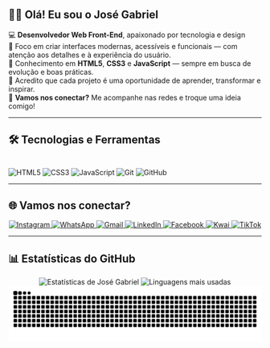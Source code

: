 ## 👋🏾 Olá! Eu sou o José Gabriel

💻 **Desenvolvedor Web Front-End**, apaixonado por tecnologia e design  
🎯 Foco em criar interfaces modernas, acessíveis e funcionais — com atenção aos detalhes e à experiência do usuário.  
🧠 Conhecimento em **HTML5**, **CSS3** e **JavaScript** — sempre em busca de evolução e boas práticas.  
🌱 Acredito que cada projeto é uma oportunidade de aprender, transformar e inspirar.  
💬 **Vamos nos conectar?** Me acompanhe nas redes e troque uma ideia comigo!

---

## 🛠️ Tecnologias e Ferramentas

<div style="display: inline_block"><br>
  <img align="center" alt="HTML5" height="40" width="40" src="https://cdn.jsdelivr.net/gh/devicons/devicon/icons/html5/html5-original.svg" />
  <img align="center" alt="CSS3" height="40" width="40" src="https://cdn.jsdelivr.net/gh/devicons/devicon/icons/css3/css3-original.svg" />
  <img align="center" alt="JavaScript" height="40" width="40" src="https://cdn.jsdelivr.net/gh/devicons/devicon/icons/javascript/javascript-original.svg" />
  <img align="center" alt="Git" height="40" width="40" src="https://cdn.jsdelivr.net/gh/devicons/devicon/icons/git/git-original.svg" />
  <img align="center" alt="GitHub" height="40" width="40" src="https://cdn.jsdelivr.net/gh/devicons/devicon/icons/github/github-original.svg" />
</div>

---

## 🌐 Vamos nos conectar?

<p align="center">
  <a href="https://www.instagram.com/josegabrieldev" target="_blank">
    <img src="https://img.shields.io/badge/-Instagram-%23E4405F?style=for-the-badge&logo=instagram&logoColor=white" alt="Instagram">
  </a>
  <a href="https://wa.me/5583996860603?text=Olá!%20Estou%20entrando%20em%20contato%20pelo%20link%20do%20GitHub.%20Gostaria%20de%20saber%20mais%20sobre%20seus%20projetos" target="_blank">
    <img src="https://img.shields.io/badge/WhatsApp-25D366?style=for-the-badge&logo=whatsapp&logoColor=white" alt="WhatsApp">
  </a>
  <a href="mailto:devgabrielsilva21@gmail.com?subject=Contato%20pelo%20GitHub&body=Olá!%20Encontrei%20seu%20perfil%20no%20GitHub%20e%20gostaria%20de%20entrar%20em%20contato" target="_blank">
    <img src="https://img.shields.io/badge/Gmail-D14836?style=for-the-badge&logo=gmail&logoColor=white" alt="Gmail">
  </a>
  <a href="https://www.linkedin.com/in/josegabrieldev/" target="_blank">
    <img src="https://img.shields.io/badge/-LinkedIn-0A66C2?style=for-the-badge&logo=linkedin&logoColor=white" alt="LinkedIn">
  </a>
  <a href="https://www.facebook.com/profile.php?id=100018582458498" target="_blank">
    <img src="https://img.shields.io/badge/Facebook-1877F2?style=for-the-badge&logo=facebook&logoColor=white" alt="Facebook">
  </a>
  <a href="https://k.kwai.com/u/@thoralendaff/UCfAxasg" target="_blank">
    <img src="https://img.shields.io/badge/Kwai-FF9800?style=for-the-badge&logo=kwai&logoColor=white" alt="Kwai">
  </a>
  <a href="https://www.tiktok.com/@thor.a.lenda?_t=ZM-8yZnzaX27ei&_r=1" target="_blank">
    <img src="https://img.shields.io/badge/TikTok-000000?style=for-the-badge&logo=tiktok&logoColor=white" alt="TikTok">
  </a>
</p>

---

## 📊 Estatísticas do GitHub

<div align="center">
  <img height="180em" src="https://github-readme-stats.vercel.app/api?username=josegabrieldev&show_icons=true&theme=tokyonight&include_all_commits=true&locale=pt-br" alt="Estatísticas de José Gabriel"/>
  <img height="180em" src="https://github-readme-stats.vercel.app/api/top-langs/?username=josegabrieldev&theme=tokyonight&layout=compact&langs_count=8&title=Tecnologias+mais+usadas" alt="Linguagens mais usadas"/>
</div>

<img src="https://raw.githubusercontent.com/josegabrieldev/josegabrieldev/output/snake.svg" alt="Snake animation" />
